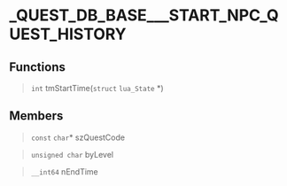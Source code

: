 # _QUEST_DB_BASE___START_NPC_QUEST_HISTORY
 
## Functions
 
> `int` tmStartTime(`struct` `lua_State` *)
 
## Members
 
> `const` `char`* szQuestCode
 
> `unsigned char` byLevel
 
> `__int64` nEndTime
 
